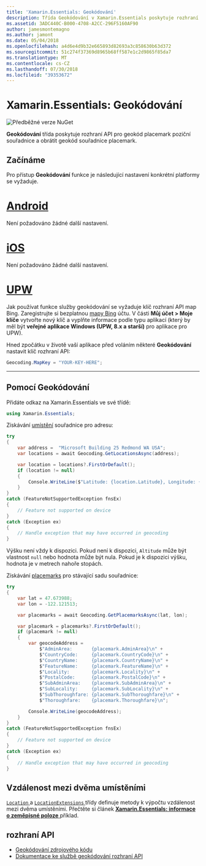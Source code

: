 ```yaml
---
title: 'Xamarin.Essentials: Geokódování'
description: Třída Geokódování v Xamarin.Essentials poskytuje rozhraní API do obou geokód placemark poziční souřadnice a obrátit geokód souřadnice placemark.
ms.assetid: 3ADC440C-B000-4708-A2CC-296F5160AF90
author: jamesmontemagno
ms.author: jamont
ms.date: 05/04/2018
ms.openlocfilehash: a4d6e4d9b32e665893d82693a3c858630b63d372
ms.sourcegitcommit: 51c274f37369d8965b68ff587e1c2d9865f85da7
ms.translationtype: MT
ms.contentlocale: cs-CZ
ms.lasthandoff: 07/30/2018
ms.locfileid: "39353672"
---
```

# <a name="xamarinessentials-geocoding"></a>Xamarin.Essentials: Geokódování

![Předběžné verze NuGet](~/media/shared/pre-release.png)

**Geokódování** třída poskytuje rozhraní API pro geokód placemark poziční souřadnice a obrátit geokód souřadnice placemark.

## <a name="getting-started"></a>Začínáme

Pro přístup **Geokódování** funkce je následující nastavení konkrétní platformy se vyžaduje.

# <a name="androidtabandroid"></a>[Android](#tab/android)

Není požadováno žádné další nastavení.

# <a name="iostabios"></a>[iOS](#tab/ios)

Není požadováno žádné další nastavení.

# <a name="uwptabuwp"></a>[UPW](#tab/uwp)

Jak používat funkce služby geokódování se vyžaduje klíč rozhraní API map Bing. Zaregistrujte si bezplatnou [mapy Bing](https://www.bingmapsportal.com/) účtu. V části **Můj účet > Moje klíče** vytvořte nový klíč a vyplňte informace podle typu aplikací (který by měl být **veřejné aplikace Windows (UPW, 8.x a starší)** pro aplikace pro UPW).

Hned zpočátku v životě vaší aplikace před voláním některé **Geokódování** nastavit klíč rozhraní API:

```csharp
Geocoding.MapKey = "YOUR-KEY-HERE";
```

-----

## <a name="using-geocoding"></a>Pomocí Geokódování

Přidáte odkaz na Xamarin.Essentials ve své třídě:

```csharp
using Xamarin.Essentials;
```

Získávání [umístění](xref:Xamarin.Essentials.Location) souřadnice pro adresu:

```csharp
try
{
    var address =  "Microsoft Building 25 Redmond WA USA";
    var locations = await Geocoding.GetLocationsAsync(address);

    var location = locations?.FirstOrDefault();
    if (location != null)
    {
        Console.WriteLine($"Latitude: {location.Latitude}, Longitude: {location.Longitude}, Altitude: {location.Altitude}");
    }
}
catch (FeatureNotSupportedException fnsEx)
{
    // Feature not supported on device
}
catch (Exception ex)
{
    // Handle exception that may have occurred in geocoding
}
```

Výšku není vždy k dispozici. Pokud není k dispozici, `Altitude` může být vlastnost `null` nebo hodnota může být nula. Pokud je k dispozici výšku, hodnota je v metrech nahoře stopách.

Získávání [placemarks](xref:Xamarin.Essentials.Placemark) pro stávající sadu souřadnice:

```csharp
try
{
    var lat = 47.673988;
    var lon = -122.121513;

    var placemarks = await Geocoding.GetPlacemarksAsync(lat, lon);

    var placemark = placemarks?.FirstOrDefault();
    if (placemark != null)
    {
        var geocodeAddress =
            $"AdminArea:       {placemark.AdminArea}\n" +
            $"CountryCode:     {placemark.CountryCode}\n" +
            $"CountryName:     {placemark.CountryName}\n" +
            $"FeatureName:     {placemark.FeatureName}\n" +
            $"Locality:        {placemark.Locality}\n" +
            $"PostalCode:      {placemark.PostalCode}\n" +
            $"SubAdminArea:    {placemark.SubAdminArea}\n" +
            $"SubLocality:     {placemark.SubLocality}\n" +
            $"SubThoroughfare: {placemark.SubThoroughfare}\n" +
            $"Thoroughfare:    {placemark.Thoroughfare}\n";

        Console.WriteLine(geocodeAddress);
    }
}
catch (FeatureNotSupportedException fnsEx)
{
    // Feature not supported on device
}
catch (Exception ex)
{
    // Handle exception that may have occurred in geocoding
}
```

## <a name="distance-between-two-locations"></a>Vzdálenost mezi dvěma umístěními

[ `Location` ](xref:Xamarin.Essentials.Location) a [ `LocationExtensions` ](xref:Xamarin.Essentials.LocationExtensions) třídy definuje metody k výpočtu vzdálenost mezi dvěma umístěními. Přečtěte si článek [ **Xamarin.Essentials: informace o zeměpisné poloze** ](geolocation.md#calculate-distance) příklad.

## <a name="api"></a>rozhraní API

- [Geokódování zdrojového kódu](https://github.com/xamarin/Essentials/tree/master/Xamarin.Essentials/Geocoding)
- [Dokumentace ke službě geokódování rozhraní API](xref:Xamarin.Essentials.Geocoding)
